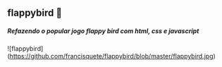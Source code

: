 ## flappybird :baby_chick: 
##### Refazendo o popular jogo flappy bird com html, css e javascript
![flappybird] (https://github.com/francisquete/flappybird/blob/master/flappybird.jpg)
